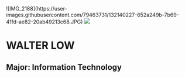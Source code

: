 <body>
![IMG_2188](https://user-images.githubusercontent.com/79463731/132140227-652a249b-7b69-41fd-ae82-20ab49213c68.JPG)
  <img src = "IMG_2188.jpg">
  <h1> WALTER LOW </h1>
  <h2> Major: Information Technology </h2>
</body>
